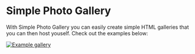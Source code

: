 # Simple Photo Gallery

With Simple Photo Gallery you can easily create simple HTML galleries that you can then host youself. Check out the examples below:

[![Example gallery](https://github.com/haltakov/simple-photo-gallery/raw/master/examples/screenshot_gallery_use_multi.png)](http://www.haltakov.net/gallery_usa_multi/CUPcTB5AcbutK3vyLQ26/)
